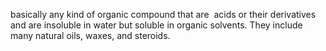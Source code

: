 basically any kind of organic compound that are  acids or their derivatives and are insoluble in water but soluble in organic solvents. They include many natural oils, waxes, and steroids.